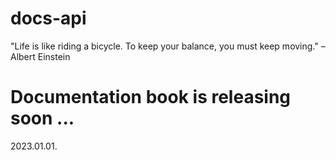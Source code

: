 
# docs-api
  "Life is like riding a bicycle. To keep your balance, you must keep moving." – Albert Einstein

# Documentation book is releasing soon ...
  2023.01.01.
